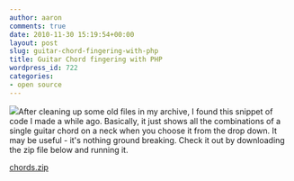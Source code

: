 ```yaml
---
author: aaron
comments: true
date: 2010-11-30 15:19:54+00:00
layout: post
slug: guitar-chord-fingering-with-php
title: Guitar Chord fingering with PHP
wordpress_id: 722
categories:
- open source
---
```


[![](http://aaronsaray.com/blog/wp-content/uploads/2010/10/chords-300x133.png)](http://aaronsaray.com/blog/wp-content/uploads/2010/10/chords.png)After cleaning up some old files in my archive, I found this snippet of code I made a while ago.  Basically, it just shows all the combinations of a single guitar chord on a neck when you choose it from the drop down.  It may be useful - it's nothing ground breaking.  Check it out by downloading the zip file below and running it.

[chords.zip](http://aaronsaray.com/blog/wp-content/uploads/2010/10/chords.zip)
